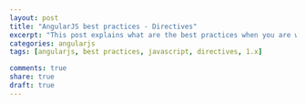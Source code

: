 ```yaml
---
layout: post
title: "AngularJS best practices - Directives"
excerpt: "This post explains what are the best practices when you are writing directives in AngularJS 1.x"
categories: angularjs
tags: [angularjs, best practices, javascript, directives, 1.x]

comments: true
share: true
draft: true
---
```


